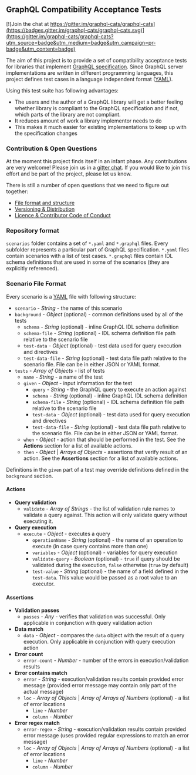## GraphQL Compatibility Acceptance Tests

[![Join the chat at https://gitter.im/graphql-cats/graphql-cats](https://badges.gitter.im/graphql-cats/graphql-cats.svg)](https://gitter.im/graphql-cats/graphql-cats?utm_source=badge&utm_medium=badge&utm_campaign=pr-badge&utm_content=badge)

The aim of this project is to provide a set of compatibility acceptance tests for libraries 
that implement [GraphQL specification](https://github.com/facebook/graphql). Since GraphQL 
server implementations are written in different programming languages, this project defines test cases in a 
language independent format ([YAML](http://yaml.org)).

Using this test suite has following advantages:

* The users and the author of a GraphQL library will get a better feeling whether library is compliant to the GraphQL 
  specification and if not, which parts of the library are not compliant.
* It reduces amount of work a library implementor needs to do
* This makes it much easier for existing implementations to keep up with the specification changes 

### Contribution & Open Questions

At the moment this project finds itself in an infant phase. Any contributions are very welcome! Please join us in 
a [gitter chat](https://gitter.im/graphql-cats/graphql-cats). If you would like to 
join this effort and be part of the project, please let us know.

There is still a number of open questions that we need to figure out together:

* [File format and structure](https://github.com/graphql-cats/graphql-cats/issues/3)
* [Versioning & Distribution](https://github.com/graphql-cats/graphql-cats/issues/4)
* [Licence & Contributor Code of Conduct](https://github.com/graphql-cats/graphql-cats/issues/2)

### Repository format

`scenarios` folder contains a set of `*.yaml` and `*.graphql` files. Every subfolder represents a particular part of GraphQL specification. 
`*.yaml` files contain scenarios with a list of test cases. `*.graphql` files contain IDL schema definitions that are used in some of the 
scenarios (they are explicitly referenced). 

### Scenario File Format

Every scenario is a [YAML](http://yaml.org) file with following structure: 

* `scenario` - _String_ - the name of this scenario
* `background` - _Object_ (optional) - common definitions used by all of the tests
  * `schema` - _String_ (optional) - inline GraphQL IDL schema definition
  * `schema-file` - _String_ (optional) - IDL schema definition file path relative to the scenario file 
  * `test-data` - _Object_ (optional) - test data used for query execution and directives 
  * `test-data-file` - _String_ (optional) - test data file path relative to the scenario file. File can be in either JSON or YAML format.   
* `tests` - _Array of Objects_ - list of tests
  * `name` - _String_ - a name of the test
  * `given` - _Object_ - input information for the test
    * `query` - _String_ - the GraphQL query to execute an action against
    * `schema` - _String_ (optional) - inline GraphQL IDL schema definition
    * `schema-file` - _String_ (optional) - IDL schema definition file path relative to the scenario file
    * `test-data` - _Object_ (optional) - test data used for query execution and directives
    * `test-data-file` - _String_ (optional) - test data file path relative to the scenario file. File can be in either JSON or YAML format.
  * `when` - _Object_ - action that should be performed in the test. See the **Actions** section for a list of available actions.
  * `then` - _Object_ | _Arrays of Objects_ - assertions that verify result of an action. See the **Assertions** section for a list of available actions.

Definitions in the `given` part of a test may override definitions defined in the `background` section.
    
#### Actions

* **Query validation**
  * `validate` - _Array of Strings_ - the list of validation rule names to validate a query against. This action will only validate query without executing it. 
* **Query execution**
  * `execute` - _Object_ - executes a query
    * `operationName` - _String_ (optional) - the name of an operation to execute (in case query contains more than one)
    * `variables` - _Object_ (optional) - variables for query execution
    * `validate-query` - _Boolean_ (optional) - `true` if query should be validated during the execution, `false` otherwise (`true` by default) 
    * `test-value` - _String_ (optional) - the name of a field defined in the `test-data`. This value would be passed as a root value to an executor.  
    
#### Assertions

* **Validation passes**
  * `passes` - _Any_ - verifies that validation was successful. Only applicable in conjunction with query validation action  
* **Data match**
  * `data` - _Object_ - compares the `data` object with the result of a query execution. Only applicable in conjunction with query execution action   
* **Error count**
  * `error-count` - _Number_ - number of the errors in execution/validation results  
* **Error contains match**
  * `error` - _String_ - execution/validation results contain provided error message (provided error message may contain only part of the actual message)  
  * `loc` - _Array of Objects_ | _Array of Arrays of Numbers_ (optional) - a list of error locations
    * `line` - _Number_ 
    * `column` - _Number_ 
* **Error regex match**
  * `error-regex` - _String_ - execution/validation results contain provided error message (uses provided regular expressions to match an error message)  
  * `loc` - _Array of Objects_ | _Array of Arrays of Numbers_ (optional) - a list of error locations
    * `line` - _Number_ 
    * `column` - _Number_ 